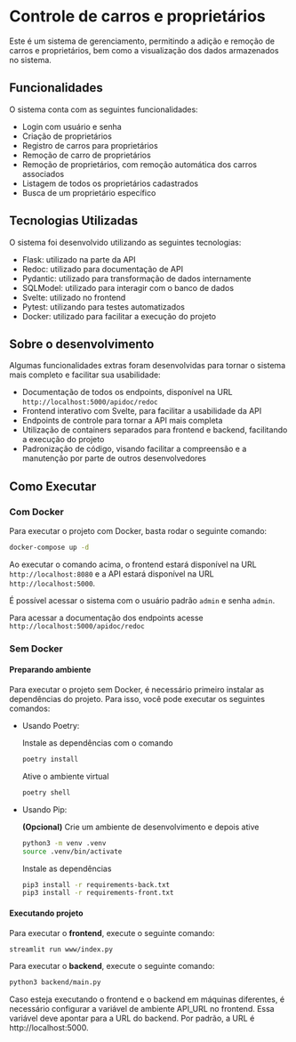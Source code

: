 # Controle de carros e proprietários

Este é um sistema de gerenciamento, permitindo a adição e remoção de carros e proprietários, bem como a visualização dos dados armazenados no sistema.

## Funcionalidades

O sistema conta com as seguintes funcionalidades:

- Login com usuário e senha
- Criação de proprietários
- Registro de carros para proprietários
- Remoção de carro de proprietários
- Remoção de proprietários, com remoção automática dos carros associados
- Listagem de todos os proprietários cadastrados
- Busca de um proprietário específico

## Tecnologias Utilizadas

O sistema foi desenvolvido utilizando as seguintes tecnologias:

- Flask: utilizado na parte da API
- Redoc: utilizado para documentação de API
- Pydantic: utilizado para transformação de dados internamente
- SQLModel: utilizado para interagir com o banco de dados
- Svelte: utilizado no frontend
- Pytest: utilizando para testes automatizados
- Docker: utilizado para facilitar a execução do projeto

## Sobre o desenvolvimento

Algumas funcionalidades extras foram desenvolvidas para tornar o sistema mais completo e facilitar sua usabilidade:

- Documentação de todos os endpoints, disponível na URL `http://localhost:5000/apidoc/redoc`
- Frontend interativo com Svelte, para facilitar a usabilidade da API
- Endpoints de controle para tornar a API mais completa
- Utilização de containers separados para frontend e backend, facilitando a execução do projeto
- Padronização de código, visando facilitar a compreensão e a manutenção por parte de outros desenvolvedores

## Como Executar

### Com Docker

Para executar o projeto com Docker, basta rodar o seguinte comando:

```bash
docker-compose up -d
```

Ao executar o comando acima, o frontend estará disponível na URL `http://localhost:8080` e a API estará disponível na URL `http://localhost:5000`. 

É possível acessar o sistema com o usuário padrão `admin` e senha `admin`.

Para acessar a documentação dos endpoints acesse `http://localhost:5000/apidoc/redoc`

### Sem Docker

#### Preparando ambiente

Para executar o projeto sem Docker, é necessário primeiro instalar as dependências do projeto. Para isso, você pode executar os seguintes comandos:

- Usando Poetry:

    Instale as dependências com o comando
    ```bash
    poetry install
    ```

    Ative o ambiente virtual
    ```bash
    poetry shell
    ```

- Usando Pip:

    **(Opcional)** Crie um ambiente de desenvolvimento e depois ative
    ```bash
    python3 -m venv .venv
    source .venv/bin/activate
    ```

    Instale as dependências
    ```bash
    pip3 install -r requirements-back.txt
    pip3 install -r requirements-front.txt
    ```
#### Executando projeto

Para executar o **frontend**, execute o seguinte comando:
```bash
streamlit run www/index.py
```
Para executar o **backend**, execute o seguinte comando:
```bash
python3 backend/main.py
```

Caso esteja executando o frontend e o backend em máquinas diferentes, é necessário configurar a variável de ambiente API_URL no frontend. Essa variável deve apontar para a URL do backend. Por padrão, a URL é http://localhost:5000.